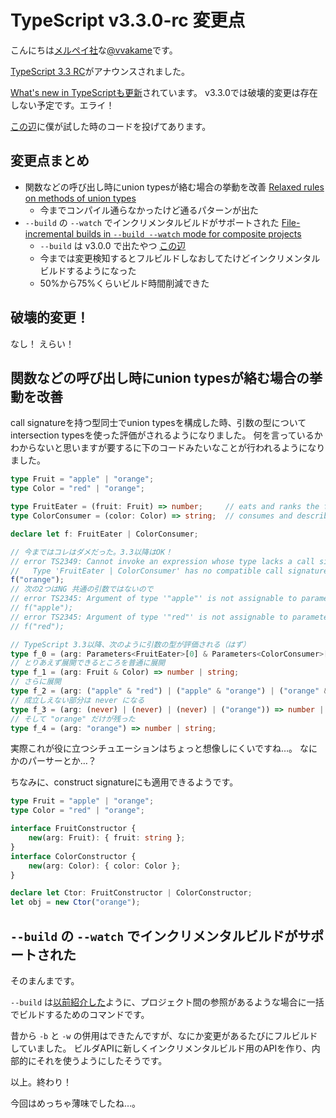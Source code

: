 # TypeScript v3.3.0-rc 変更点

こんにちは[メルペイ社](https://www.merpay.com/jp/)な[@vvakame](https://twitter.com/vvakame)です。

[TypeScript 3.3 RC](https://blogs.msdn.microsoft.com/typescript/2019/01/23/announcing-typescript-3-3-rc/)がアナウンスされました。

[What's new in TypeScriptも更新](https://github.com/Microsoft/TypeScript/wiki/What's-new-in-TypeScript#typescript-33)されています。
v3.3.0では破壊的変更<!-- https://github.com/Microsoft/TypeScript/wiki/Breaking-Changes#typescript-33 -->は存在しない予定です。エライ！

[この辺](https://github.com/vvakame/til/tree/master/typescript/v3.3.0-rc)に僕が試した時のコードを投げてあります。

## 変更点まとめ

* 関数などの呼び出し時にunion typesが絡む場合の挙動を改善 [Relaxed rules on methods of union types](https://github.com/Microsoft/TypeScript/pull/29011)
    * 今までコンパイル通らなかったけど通るパターンが出た
* `--build` の `--watch` でインクリメンタルビルドがサポートされた [File-incremental builds in `--build --watch` mode for composite projects](https://github.com/Microsoft/TypeScript/pull/29161)
    * `--build` は v3.0.0 で出たやつ [この辺](https://qiita.com/vvakame/items/57a0559c45b88b2ae168#%E3%83%97%E3%83%AD%E3%82%B8%E3%82%A7%E3%82%AF%E3%83%88%E9%96%93%E3%81%AE%E5%8F%82%E7%85%A7%E3%81%AE%E3%82%B5%E3%83%9D%E3%83%BC%E3%83%88)
    * 今までは変更検知するとフルビルドしなおしてたけどインクリメンタルビルドするようになった
    * 50%から75%くらいビルド時間削減できた

## 破壊的変更！

なし！ えらい！

## 関数などの呼び出し時にunion typesが絡む場合の挙動を改善

call signatureを持つ型同士でunion typesを構成した時、引数の型についてintersection typesを使った評価がされるようになりました。
何を言っているかわからないと思いますが要するに下のコードみたいなことが行われるようになりました。

```ts
type Fruit = "apple" | "orange";
type Color = "red" | "orange";

type FruitEater = (fruit: Fruit) => number;     // eats and ranks the fruit
type ColorConsumer = (color: Color) => string;  // consumes and describes the colors

declare let f: FruitEater | ColorConsumer;

// 今まではコレはダメだった。3.3以降はOK！
// error TS2349: Cannot invoke an expression whose type lacks a call signature.
//   Type 'FruitEater | ColorConsumer' has no compatible call signatures.
f("orange");
// 次の2つはNG 共通の引数ではないので
// error TS2345: Argument of type '"apple"' is not assignable to parameter of type '"orange"'.
// f("apple");
// error TS2345: Argument of type '"red"' is not assignable to parameter of type '"orange"'.
// f("red");

// TypeScript 3.3以降、次のように引数の型が評価される（はず）
type f_0 = (arg: Parameters<FruitEater>[0] & Parameters<ColorConsumer>[0]) => ReturnType<FruitEater> | ReturnType<ColorConsumer>;
// とりあえず展開できるところを普通に展開
type f_1 = (arg: Fruit & Color) => number | string;
// さらに展開
type f_2 = (arg: ("apple" & "red") | ("apple" & "orange") | ("orange" & "red") | ("orange" & "orange")) => number | string;
// 成立しえない部分は never になる
type f_3 = (arg: (never) | (never) | (never) | ("orange")) => number | string;
// そして "orange" だけが残った
type f_4 = (arg: "orange") => number | string;
```

実際これが役に立つシチュエーションはちょっと想像しにくいですね…。
なにかのパーサーとか…？

ちなみに、construct signatureにも適用できるようです。

```ts
type Fruit = "apple" | "orange";
type Color = "red" | "orange";

interface FruitConstructor {
    new(arg: Fruit): { fruit: string };
}
interface ColorConstructor {
    new(arg: Color): { color: Color };
}

declare let Ctor: FruitConstructor | ColorConstructor;
let obj = new Ctor("orange");
```

## `--build` の `--watch` でインクリメンタルビルドがサポートされた

そのまんまです。

`--build` は[以前紹介した](https://qiita.com/vvakame/items/57a0559c45b88b2ae168#%E3%83%97%E3%83%AD%E3%82%B8%E3%82%A7%E3%82%AF%E3%83%88%E9%96%93%E3%81%AE%E5%8F%82%E7%85%A7%E3%81%AE%E3%82%B5%E3%83%9D%E3%83%BC%E3%83%88)ように、プロジェクト間の参照があるような場合に一括でビルドするためのコマンドです。

昔から `-b` と `-w` の併用はできたんですが、なにか変更があるたびにフルビルドしていました。
ビルダAPIに新しくインクリメンタルビルド用のAPIを作り、内部的にそれを使うようにしたそうです。

以上。終わり！

今回はめっちゃ薄味でしたね…。
